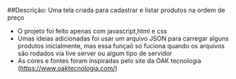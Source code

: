 ##Descrição:
Uma tela criada para cadastrar e listar produtos na ordem de preço

- O projeto foi feito apenas com javascript,html e css
- Umas ideias adicionadas foi usar um arquivo JSON para carregar alguns produtos inicialmente, mas essa funçaõ só fuciona quando os arquivos são rodados via live server ou algum tipo de servidor
- As cores e fontes foram inspiradas pelo site da OAK tecnologia (https://www.oaktecnologia.com/)